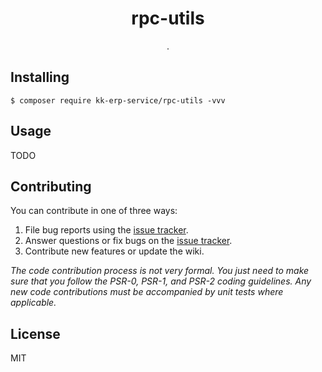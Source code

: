 <h1 align="center"> rpc-utils </h1>

<p align="center"> .</p>


## Installing

```shell
$ composer require kk-erp-service/rpc-utils -vvv
```

## Usage

TODO

## Contributing

You can contribute in one of three ways:

1. File bug reports using the [issue tracker](https://github.com/kk-erp-service/rpc-utils/issues).
2. Answer questions or fix bugs on the [issue tracker](https://github.com/kk-erp-service/rpc-utils/issues).
3. Contribute new features or update the wiki.

_The code contribution process is not very formal. You just need to make sure that you follow the PSR-0, PSR-1, and PSR-2 coding guidelines. Any new code contributions must be accompanied by unit tests where applicable._

## License

MIT